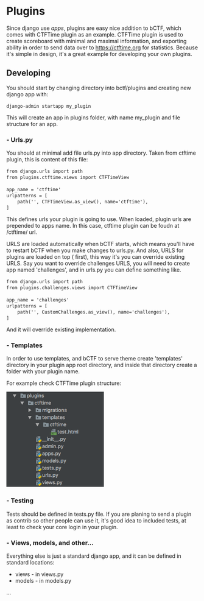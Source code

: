 # Plugins

Since django use <i>apps</i>, plugins are easy nice addition to bCTF, which comes with CTFTime plugin as an example.
CTFTime plugin is used to create scoreboard with minimal and maximal information, and exporting ability in order
to send data over to https://ctftime.org for statistics. Because it's simple in design, it's a great example
for developing your own plugins.

## Developing

You should start by changing directory into bctf/plugins and creating new django app with:

    django-admin startapp my_plugin
    
This will create an app in plugins folder, with name my_plugin and file structure for an app.

### - Urls.py
You should at minimal add file urls.py into app directory. Taken from ctftime plugin, this is content of this file:

    from django.urls import path
    from plugins.ctftime.views import CTFTimeView
    
    app_name = 'ctftime'
    urlpatterns = [
        path('', CTFTimeView.as_view(), name='ctftime'),
    ]

This defines urls your plugin is going to use.
When loaded, plugin urls are prepended to apps name. In this case, ctftime plugin can be foudn at /ctftime/ url.

URLS are loaded automatically when bCTF starts, which means you'll have to restart bCTF when you make changes to urls.py.
And also, URLS for plugins are loaded on top ( first), this way it's you can override existing URLS.
Say you want to override challenges URLS, you will need to create app named 'challenges', and in urls.py you can define something like.

    from django.urls import path
    from plugins.challenges.views import CTFTimeView
    
    app_name = 'challenges'
    urlpatterns = [
        path('', CustomChallenges.as_view(), name='challenges'),
    ]
   
And it will override existing implementation.

### - Templates

In order to use templates, and bCTF to serve theme create 'templates' directory in your plugin app root directory,
and inside that directory create a folder with your plugin name.

For example check CTFTime plugin structure:

![Screenshot](img/ctftime_templates.png)

### - Testing

Tests should be defined in tests.py file. If you are planing to send a plugin as contrib so other people can use it,
it's good idea to included tests, at least to check your core login in your plugin.

### - Views, models, and other...

Everything else is just a standard django app, and it can be defined in standard locations:
* views - in views.py
* models - in models.py

...